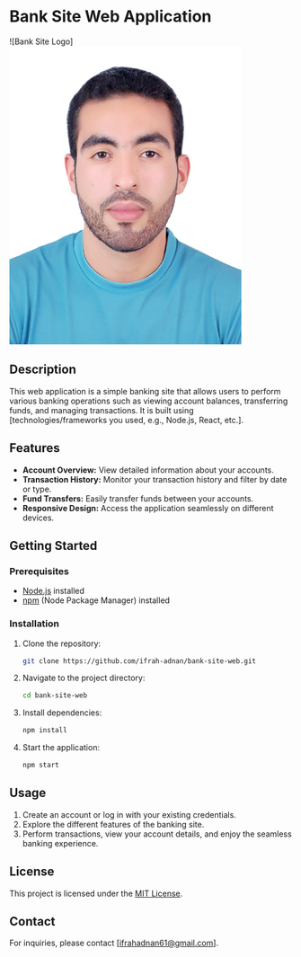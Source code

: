 # Bank Site Web Application

![Bank Site Logo]
<img src="logo.jpg">

## Description

This web application is a simple banking site that allows users to perform various banking operations such as viewing account balances, transferring funds, and managing transactions. It is built using [technologies/frameworks you used, e.g., Node.js, React, etc.].

## Features

- **Account Overview:** View detailed information about your accounts.
- **Transaction History:** Monitor your transaction history and filter by date or type.
- **Fund Transfers:** Easily transfer funds between your accounts.
- **Responsive Design:** Access the application seamlessly on different devices.

## Getting Started

### Prerequisites

- [Node.js](https://nodejs.org/) installed
- [npm](https://www.npmjs.com/) (Node Package Manager) installed

### Installation

1. Clone the repository:

   ```bash
   git clone https://github.com/ifrah-adnan/bank-site-web.git
   ```

2. Navigate to the project directory:

   ```bash
   cd bank-site-web
   ```

3. Install dependencies:

   ```bash
   npm install
   ```

4. Start the application:

   ```bash
   npm start
   ```

## Usage

1. Create an account or log in with your existing credentials.
2. Explore the different features of the banking site.
3. Perform transactions, view your account details, and enjoy the seamless banking experience.

## License

This project is licensed under the [MIT License](LICENSE).

## Contact

For inquiries, please contact [ifrahadnan61@gmail.com].
